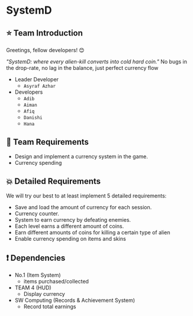 # SystemD
## :star: Team Introduction
Greetings, fellow developers! :blush:

_"SystemD: where every alien-kill converts into cold hard coin."_
No bugs in the drop-rate, no lag in the balance,
just perfect currency flow

- Leader Developer
    - `Asyraf Azhar`
- Developers
    - `Adib`
    - `Aiman`
    - `Afiq`
    - `Danishi`
    - `Hana`
## :star2: Team Requirements
-  Design and implement a currency system in the game.
-  Currency spending
## :boom: Detailed Requirements
We will try our best to at least implement 5 detailed requirements:
- Save and load the amount of currency for each session.
- Currency counter.
- System to earn currency by defeating enemies.
- Each level earns a different amount of coins.
- Earn different amounts of coins for killing a certain type of alien
- Enable currency spending on items and skins 
## :exclamation: Dependencies
- No.1 (Item System) 
    - items purchased/collected 
- TEAM 4 (HUD)
    - Display currency
- SW Computing (Records & Achievement System)
    - Record total earnings